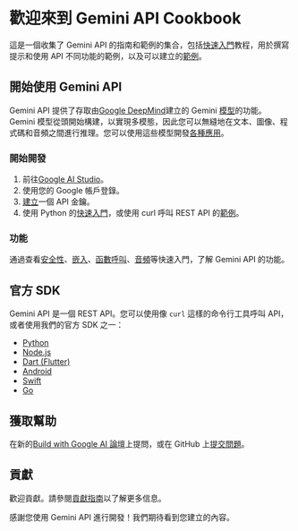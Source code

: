 # 歡迎來到 Gemini API Cookbook
這是一個收集了 Gemini API 的指南和範例的集合，包括[快速入門](https://github.com/google-gemini/cookbook/tree/main/quickstarts)教程，用於撰寫提示和使用 API 不同功能的範例，以及可以建立的[範例](https://github.com/google-gemini/cookbook/tree/main/examples)。

## 開始使用 Gemini API
Gemini API 提供了存取由[Google DeepMind](https://deepmind.google/technologies/gemini/#introduction)建立的 Gemini [模型](https://ai.google.dev/models/gemini)的功能。Gemini 模型從頭開始構建，以實現多模態，因此您可以無縫地在文本、圖像、程式碼和音頻之間進行推理。您可以使用這些模型開發[各種應用](https://ai.google.dev/examples/)。

### 開始開發
1. 前往[Google AI Studio](https://aistudio.google.com/)。
2. 使用您的 Google 帳戶登錄。
3. [建立](https://aistudio.google.com/app/apikey)一個 API 金鑰。
4. 使用 Python 的[快速入門](https://github.com/doggy8088/gemini-api-cookbook/blob/zh-tw/quickstarts/Prompting.zh.ipynb)，或使用 curl 呼叫 REST API 的[範例](https://github.com/doggy8088/gemini-api-cookbook/blob/zh-tw/quickstarts/rest/Prompting_REST.zh.ipynb)。

### 功能
通過查看[安全性](https://github.com/doggy8088/gemini-api-cookbook/blob/zh-tw/quickstarts/Safety.zh.ipynb)、[嵌入](https://github.com/doggy8088/gemini-api-cookbook/blob/zh-tw/quickstarts/Embeddings.zh.ipynb)、[函數呼叫](https://github.com/doggy8088/gemini-api-cookbook/blob/zh-tw/quickstarts/Function_calling.zh.ipynb)、[音頻](https://github.com/doggy8088/gemini-api-cookbook/blob/zh-tw/quickstarts/Audio.zh.ipynb)等快速入門，了解 Gemini API 的功能。

## 官方 SDK
Gemini API 是一個 REST API。您可以使用像 `curl` 這樣的命令行工具呼叫 API，或者使用我們的官方 SDK 之一：
* [Python](https://github.com/google/generative-ai-python)
* [Node.js](https://github.com/google/generative-ai-js)
* [Dart (Flutter)](https://github.com/google/generative-ai-dart)
* [Android](https://github.com/google/generative-ai-android)
* [Swift](https://github.com/google/generative-ai-swift)
* [Go](https://github.com/google/generative-ai-go)

## 獲取幫助
在新的[Build with Google AI 論壇](https://discuss.ai.google.dev/)上提問，或在 GitHub 上[提交問題](https://github.com/google-gemini/cookbook/issues)。

## 貢獻
歡迎貢獻。請參閱[貢獻指南](https://github.com/doggy8088/gemini-api-cookbook/blob/zh-tw/CONTRIBUTING.md)以了解更多信息。

感謝您使用 Gemini API 進行開發！我們期待看到您建立的內容。
